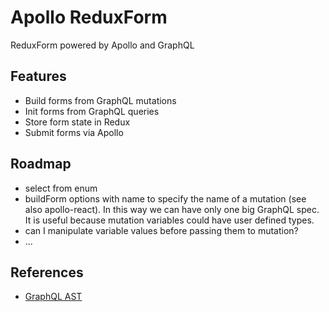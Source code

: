 # Apollo ReduxForm

ReduxForm powered by Apollo and GraphQL

## Features

* Build forms from GraphQL mutations
* Init forms from GraphQL queries
* Store form state in Redux
* Submit forms via Apollo

## Roadmap

* select from enum
* buildForm options with name to specify the name of a mutation (see also apollo-react). In this way we can have only one big GraphQL spec. It is useful because mutation variables could have user defined types.
* can I manipulate variable values before passing them to mutation?
* ...

## References

* [GraphQL AST](https://github.com/DefinitelyTyped/DefinitelyTyped/blob/master/graphql/language/ast.d.ts)
